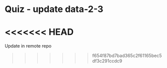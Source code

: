 # Quiz - update data-2-3
<<<<<<< HEAD
=======
Update in remote repo
>>>>>>> f654f87bd7bad365c2f61165bec5df3c291ccdc9
